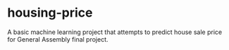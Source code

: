 # housing-price
A basic machine learning project that attempts to predict house sale price for General Assembly final project.
